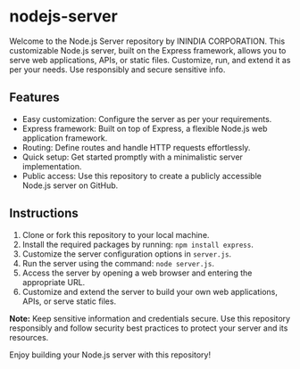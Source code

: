 # nodejs-server

Welcome to the Node.js Server repository by ININDIA CORPORATION. This customizable Node.js server, built on the Express framework, allows you to serve web applications, APIs, or static files. Customize, run, and extend it as per your needs. Use responsibly and secure sensitive info.

## Features
- Easy customization: Configure the server as per your requirements.
- Express framework: Built on top of Express, a flexible Node.js web application framework.
- Routing: Define routes and handle HTTP requests effortlessly.
- Quick setup: Get started promptly with a minimalistic server implementation.
- Public access: Use this repository to create a publicly accessible Node.js server on GitHub.

## Instructions
1. Clone or fork this repository to your local machine.
2. Install the required packages by running: `npm install express`.
3. Customize the server configuration options in `server.js`.
4. Run the server using the command: `node server.js`.
5. Access the server by opening a web browser and entering the appropriate URL.
6. Customize and extend the server to build your own web applications, APIs, or serve static files.

**Note:** Keep sensitive information and credentials secure. Use this repository responsibly and follow security best practices to protect your server and its resources.

Enjoy building your Node.js server with this repository!
